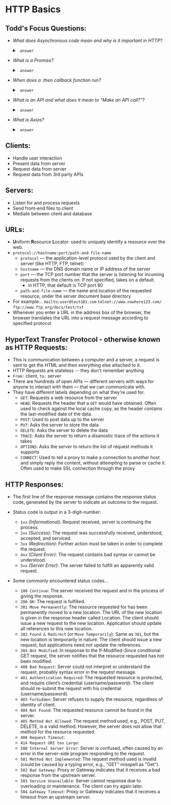 # HTTP Basics

## Todd's Focus Questions:
- _What does Asynchronous code mean and why is it important in HTTP?_
    <details>
    <summary> <code> answer </code> </summary>

    Synchronous Programming:
    - program ignores conditions and functional calls and executes code from top to bottom
    - this causes a block on HTTP requests and other long-running tasks

    Asynchronous Programming:
    - allows the engine to run in an event loop
    - when a blocking operation is needed, it begins the processes and then continues to execute code without pausing to await a (potentially long-delayed) response
    - response is ready **->** interruptor is fired **->** flow continues
        - think react lifecycles
    - allows a single program thread to handle many event occurences 

    </details>

- _What is a Promise?_
    <details>
    <summary> <code> answer </code> </summary>

    A value not yet available, as seen in callback functions.
    - instead of stringing a bunch of `if/else` statements along to handle errors, `return new Promise` to await expected data without having to bounce a number of requests first

    Allows you to write asynchronous code in a more synchronous fashion.

    For example...

    ```
      function getCurrentTime(onSuccess, onFail) {
      // GET the current 'global' time from an API using Promise
        return new Promise((resolve, reject) => {
            setTimeout(function() {
            var didSucceed = Math.random() >= 0.5;
            didSucceed ? resolve(new Date()) : reject('Error');
            }, 2000);
        })

      getCurrentTime()
        .then(currentTime => getCurrentTime())
        .then(currentTime => {
            console.log('The current time is: ' + currentTime);
            return true;
        })
        .catch(err => console.log('There was an error:' + err))
    ```

    </details>

- _When does a .then callback function run?_
    <details>
    <summary> <code> answer </code> </summary>

    After the function it trails.
    - For example...
    ```
      getData().then()
    ```

    </details>

- _What is an API and what does it mean to “Make an API call?”?_
    <details>
    <summary> <code> answer </code> </summary>
    
    An API is an **A**pplication **P**rogram **I**nterface and it...
    - serves data to clients
    - allows users to interact with data stored by a org through a website
    - not a remote server, but instead a part of the server that sends and receives requests

    </details>

- _What is Axios?_
    <details>
    <summary> <code> answer </code> </summary>

    

    </details>


## Clients: 
- Handle user interaction
- Present data from server
- Request data from server
- Request data from 3rd party APIs 

## Servers:
- Listen for and process requests
- Send front-end files to client
- Mediate between client and database 

## URLs:
- **U**niform **R**esource **L**ocator: used to uniquely identify a resource over the web. 
- `protocol://hostname:port/path-and-file-name`
    + `protocol` — the application-level protocol used by the client and server (like HTTP, FTP, telnet)
    + `hostname` — the DNS domain name or IP address of the server
    + `port` — the TCP port number that the server is listening for incoming requests from the clients on. If not specified, takes on a default. 
        + in HTTP, that default is TCP port 80
    + `path-and-file-name` — the name and location of the requested resource, under the server document base directory
- For example… `mailto:user@test101.com`  `telnet://www.nowhere123.com/` `ftp://www.ftp.org/docs/test/txt`
- Whenever you enter a URL in the address box of the browser, the browser translates the URL into a request message according to specified protocol

## **H**yper**T**ext **T**ransfer **P**rotocol - otherwise known as HTTP Requests:
- This is communication between a computer and a server, a request is sent to get the HTML and then everything else attached to it.
- HTTP Requests are stateless -- they don't remember anything 
- `From:` client, `to:` server
- There are hundreds of open APIs — different servers with ways for anyone to interact with them — that we can communicate with.
- They have different labels depending on what they’re used for.
    * `GET`: Requests a web resource from the server
    * `HEAD`: Requests the header that a `GET` would have obtained. Often used to check against the local cache copy, as the header contains the last-modified date of the data.
    * `POST`: Used to post data up to the server
    * `PUT`: Asks the server to store the data
    * `DELETE`: Asks the server to delete the data
    * `TRACE`: Asks the server to return a disanostic trace of the actions it takes
    * `OPTIONS`: Asks the server to return the list of request methods it supports 
    * `CONNECT`: Used to tell a proxy to make a connection to another host and simply reply the content, without attempting to parse or cache it. Often used to make SSL connection through the proxy


## HTTP Responses:
- The first line of the response message contains the response status code, generated by the server to indicate an outcome to the request. 

- Status code is output in a 3-digit-number:
    * `1xx` _(Informational)_: Request received, server is continuing the process.
    * `2xx` _(Success)_: The request was successfully received, understood, accepted, and serviced.
    * `3xx` _(Redirection)_: Further action must be taken in order to complete the request.
    * `4xx` _(Client Error)_: The request contains bad syntax or cannot be understood.
    * `5xx` _(Server Error)_: The server failed to fulfill an apparently valid request. 

- Some commonly encountered status codes...
    * `100 Continue`: The server received the request and in the process of giving the response.
    * `200 OK`: The request is fulfilled.
    * `301 Move Permanently`: The resource requested for has been permanently moved to a new location. The URL of the new location is given in the response header called Location. The client should issue a new request to the new location. Application should update all references to this new location.
    * `302 Found & Redirect` (or `Move Temporarily`): Same as `301`, but the new location is temporarily in nature. The client should issue a new request, but applications need not update the references.
    * `304 Not Modified`: In response to the If-Modified-Since conditional GET request, the server notifies that the resource requested has not been modified.
    * `400 Bad Request`: Server could not interpret or understand the request, probably syntax error in the request message.
    * `401 Authentication Required`: The requested resource is protected, and require client’s credential (username/password). The client should re-submit the request with his credential (username/password).
    * `403 Forbidden`: Server refuses to supply the resource, regardless of identity of client.
    * `404 Not Found`: The requested resource cannot be found in the server.
    * `405 Method Not Allowed`: The request method used, e.g., POST, PUT, DELETE, is a valid method. However, the server does not allow that method for the resource requested.
    * `408 Request Timeout`:
    * `414 Request URI too Large`:
    * `500 Internal Server Error`: Server is confused, often caused by an error in the server-side program responding to the request.
    * `501 Method Not Implemented`: The request method used is invalid (could be caused by a typing error, e.g., "GET" misspell as "Get").
    * `502 Bad Gateway`: Proxy or Gateway indicates that it receives a bad response from the upstream server.
    * `503 Service Unavailable`: Server cannot response due to overloading or maintenance. The client can try again later.
    * `504 Gateway Timeout`: Proxy or Gateway indicates that it receives a timeout from an upstream server.